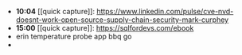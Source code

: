 - **10:04** [[quick capture]]:  https://www.linkedin.com/pulse/cve-nvd-doesnt-work-open-source-supply-chain-security-mark-curphey
- **15:00** [[quick capture]]:  https://sqlfordevs.com/ebook
- erin temperature probe app bbq go
-